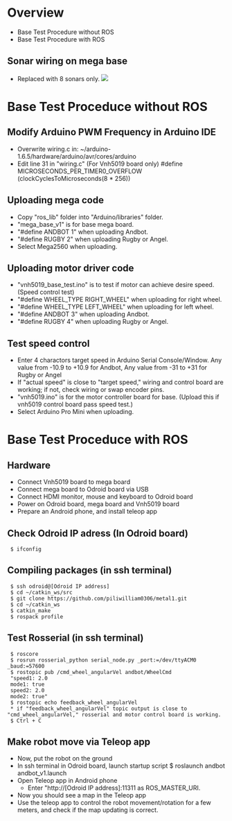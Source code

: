 # Overview
* Base Test Procedure without ROS
* Base Test Procedure with ROS

## Sonar wiring on mega base
  * Replaced with 8 sonars only.
![](https://github.com/piliwilliam0306/metal1/blob/andbot2/mcu_control/base_control/sonar_new.jpg)

# Base Test Proceduce without ROS
## Modify Arduino PWM Frequency in Arduino IDE
  * Overwrite wiring.c in: 
     ~/arduino-1.6.5/hardware/arduino/avr/cores/arduino
  * Edit line 31 in "wiring.c" (For Vnh5019 board only)
     #define MICROSECONDS_PER_TIMER0_OVERFLOW (clockCyclesToMicroseconds(8 * 256))

## Uploading mega code
  * Copy "ros_lib" folder into "Arduino/libraries" folder.
  * "mega_base_v1" is for base mega board.
  * "#define ANDBOT 1" when uploading Andbot.
  * "#define RUGBY 2" when uploading Rugby or Angel.
  * Select Mega2560 when uploading.

## Uploading motor driver code
  * "vnh5019_base_test.ino" is to test if motor can achieve desire speed. (Speed control test)
  * "#define WHEEL_TYPE RIGHT_WHEEL" when uploading for right wheel. 
  * "#define WHEEL_TYPE LEFT_WHEEL" when uploading for left wheel.
  * "#define ANDBOT 3" when uploading Andbot.
  * "#define RUGBY 4" when uploading Rugby or Angel.

## Test speed control
  * Enter 4 charactors target speed in Arduino Serial Console/Window. 
     Any value from -10.9 to +10.9 for Andbot, Any value from -31 to +31 for Rugby or Angel
  * If "actual speed" is close to "target speed," wiring and control board are working; if not, check wiring or swap encoder pins.
  * "vnh5019.ino" is for the motor controller board for base. (Upload this if vnh5019 control board pass speed test.)
  * Select Arduino Pro Mini when uploading.


# Base Test Proceduce with ROS
## Hardware
  * Connect Vnh5019 board to mega board
  * Connect mega board to Odroid board via USB
  * Connect HDMI monitor, mouse and keyboard to Odroid board
  * Power on Odroid board, mega board and Vnh5019 board
  * Prepare an Android phone, and install teleop app

## Check Odroid IP adress (In Odroid board)
     $ ifconfig  

## Compiling packages (in ssh terminal)
     $ ssh odroid@[Odroid IP address]
     $ cd ~/catkin_ws/src
     $ git clone https://github.com/piliwilliam0306/metal1.git
     $ cd ~/catkin_ws
     $ catkin_make
     $ rospack profile
     
## Test Rosserial (in ssh terminal)
     $ roscore
     $ rosrun rosserial_python serial_node.py _port:=/dev/ttyACM0 _baud:=57600
     $ rostopic pub /cmd_wheel_angularVel andbot/WheelCmd 
     "speed1: 2.0
     mode1: true
     speed2: 2.0
     mode2: true" 
     $ rostopic echo feedback_wheel_angularVel
     * if "feedback_wheel_angularVel" topic output is close to "cmd_wheel_angularVel," rosserial and motor control board is working.
     $ Ctrl + C

## Make robot move via Teleop app
  * Now, put the robot on the ground
  * In ssh terminal in Odroid board, launch startup script
     $ roslaunch andbot andbot_v1.launch
  * Open Teleop app in Android phone
    * Enter "http://[Odroid IP address]:11311 as ROS_MASTER_URI. 
  * Now you should see a map in the Teleop app
  * Use the teleop app to control the robot movement/rotation for a few meters, and check if the map updating is correct.
 
     
